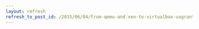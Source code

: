 ```yaml
---
layout: refresh
refresh_to_post_id: /2015/06/04/from-qemu-and-xen-to-virtualbox-vagrant-and-docker
---
```

